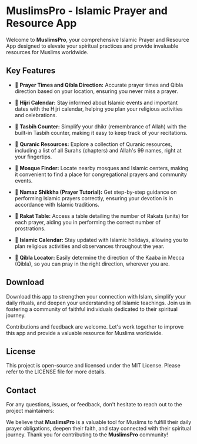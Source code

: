 # MuslimsPro - Islamic Prayer and Resource App

Welcome to **MuslimsPro**, your comprehensive Islamic Prayer and Resource App designed to elevate your spiritual practices and provide invaluable resources for Muslims worldwide.

## Key Features

- 🕌 **Prayer Times and Qibla Direction:** Accurate prayer times and Qibla direction based on your location, ensuring you never miss a prayer.

- 📅 **Hijri Calendar:** Stay informed about Islamic events and important dates with the Hijri calendar, helping you plan your religious activities and celebrations.

- 📿 **Tasbih Counter:** Simplify your dhikr (remembrance of Allah) with the built-in Tasbih counter, making it easy to keep track of your recitations.

- 📖 **Quranic Resources:** Explore a collection of Quranic resources, including a list of all Surahs (chapters) and Allah's 99 names, right at your fingertips.

- 🕌 **Mosque Finder:** Locate nearby mosques and Islamic centers, making it convenient to find a place for congregational prayers and community events.

- 📜 **Namaz Shikkha (Prayer Tutorial):** Get step-by-step guidance on performing Islamic prayers correctly, ensuring your devotion is in accordance with Islamic traditions.

- 📜 **Rakat Table:** Access a table detailing the number of Rakats (units) for each prayer, aiding you in performing the correct number of prostrations.

- 📆 **Islamic Calendar:** Stay updated with Islamic holidays, allowing you to plan religious activities and observances throughout the year.

- 🕋 **Qibla Locator:** Easily determine the direction of the Kaaba in Mecca (Qibla), so you can pray in the right direction, wherever you are.

## Download

Download this app to strengthen your connection with Islam, simplify your daily rituals, and deepen your understanding of Islamic teachings. Join us in fostering a community of faithful individuals dedicated to their spiritual journey.

Contributions and feedback are welcome. Let's work together to improve this app and provide a valuable resource for Muslims worldwide.


## License

This project is open-source and licensed under the MIT License. Please refer to the LICENSE file for more details.

## Contact

For any questions, issues, or feedback, don't hesitate to reach out to the project maintainers:

We believe that **MuslimsPro** is a valuable tool for Muslims to fulfill their daily prayer obligations, deepen their faith, and stay connected with their spiritual journey. Thank you for contributing to the **MuslimsPro** community!
